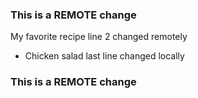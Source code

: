 ### This is a REMOTE change
My favorite recipe
line 2 changed remotely
- Chicken salad
last line changed locally
### This is a REMOTE change
